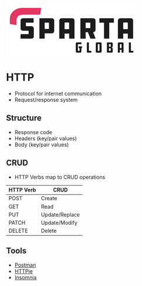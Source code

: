 ![Sparta](/Assets/Git_Hub/SPARTALOGO.png)
# HTTP
- Protocol for internet communication
- Request/response system

## Structure
- Response code
- Headers (key/pair values)
- Body (key/pair values)

## CRUD
- HTTP Verbs map to CRUD operations 

|**HTTP Verb**|**CRUD**|
|---|---|
|POST|Create|
|GET|Read|
|PUT|Update/Replace|
|PATCH|Update/Modify|
|DELETE|Delete|

## Tools
- [Postman](https://www.postman.com/)
- [HTTPie](https://httpie.org/)
- [Insomnia](https://insomnia.rest/)

